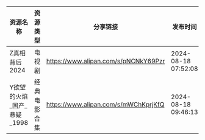 | 资源名称              | 资源类型   | 分享链接                                 | 发布时间                |
| ----------------- | ------ | ------------------------------------ | ------------------- |
| Z真相背后2024         | 电视剧    | https://www.alipan.com/s/pNCNkY69Pzr | 2024-08-18 07:52:08 |
| Y欲望的火焰_国产_悬疑_1998 | 经典电影合集 | https://www.alipan.com/s/mWChKprjKfQ | 2024-08-18 09:46:13 |
